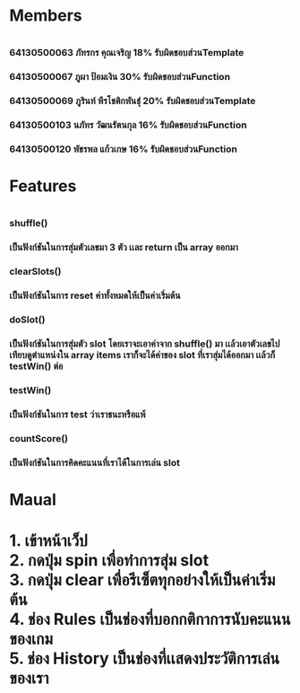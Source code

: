 <h1>Members<h1>
<h3>64130500063 ภัทรกร คุณเจริญ 18% รับผิดชอบส่วนTemplate<h3>
<h3>64130500067 ภูผา ป้อมเงิน 30% รับผิดชอบส่วนFunction<h3>
<h3>64130500069 ภูรินท์ พีรโชติกพันธุ์ 20% รับผิดชอบส่วนTemplate<h3>
<h3>64130500103 นภัทร วัฒนรัตนกุล 16% รับผิดชอบส่วนFunction<h3>
<h3>64130500120 พัชรพล แก้วเกษ 16% รับผิดชอบส่วนFunction<h3>

<h1>Features<h1>
  <h3>shuffle()<h3>
    เป็นฟังก์ชันในการสุ่มตัวเลขมา 3 ตัว เเละ return เป็น array ออกมา<br>
  
  <h3>clearSlots()<h3>
    เป็นฟังก์ชันในการ reset ค่าทั้งหมดให้เป็นค่าเริ่มต้น<br>
    
  <h3>doSlot()<h3>
    เป็นฟังก์ชันในการสุ่มตัว slot โดยเราจะเอาค่าจาก shuffle() มา เเล้วเอาตัวเลขไปเทียบดูตำแหน่งใน array items เราก็จะได้ค่าของ slot ที่เราสุ่มได้ออกมา เเล้วก็ testWin() ต่อ<br>
    
  <h3>testWin()<h3>
    เป็นฟังก์ชันในการ test ว่าเราชนะหรือแพ้<br>
    
  <h3>countScore()<h3>
    เป็นฟังก์ชันในการคิดคะแนนที่เราได้ในการเล่น slot
    
<h1>Maual<h1>
  1. เข้าหน้าเว็ป<br>
  2. กดปุ่ม spin เพื่อทำการสุ่ม slot<br>
  3. กดปุ่ม clear เพื่อรีเซ็ตทุกอย่างให้เป็นค่าเริ่มต้น<br>
  4. ช่อง Rules เป็นช่องที่บอกกติกาการนับคะแนนของเกม<br>
  5. ช่อง History เป็นช่องที่เเสดงประวัติการเล่นของเรา<br>
